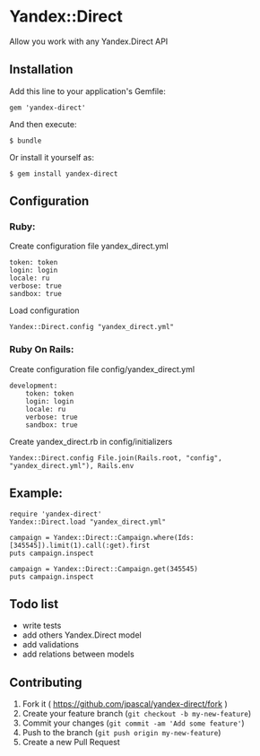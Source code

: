 # Yandex::Direct

Allow you work with any Yandex.Direct API

## Installation

Add this line to your application's Gemfile:

```
gem 'yandex-direct'
```

And then execute:

    $ bundle

Or install it yourself as:

    $ gem install yandex-direct

## Configuration

### Ruby:

Create configuration file yandex_direct.yml

    token: token
    login: login
    locale: ru
    verbose: true
    sandbox: true

Load configuration
    
    Yandex::Direct.config "yandex_direct.yml"

### Ruby On Rails:

Create configuration file config/yandex_direct.yml

    development:
        token: token
        login: login
        locale: ru
        verbose: true
        sandbox: true

Create yandex_direct.rb in config/initializers

    Yandex::Direct.config File.join(Rails.root, "config", "yandex_direct.yml"), Rails.env

## Example:

    require 'yandex-direct'
    Yandex::Direct.load "yandex_direct.yml"

    campaign = Yandex::Direct::Campaign.where(Ids: [345545]).limit(1).call(:get).first
    puts campaign.inspect

    campaign = Yandex::Direct::Campaign.get(345545)
    puts campaign.inspect

## Todo list

- write tests
- add others Yandex.Direct model
- add validations
- add relations between models 

## Contributing

1. Fork it ( https://github.com/jpascal/yandex-direct/fork )
2. Create your feature branch (`git checkout -b my-new-feature`)
3. Commit your changes (`git commit -am 'Add some feature'`)
4. Push to the branch (`git push origin my-new-feature`)
5. Create a new Pull Request
